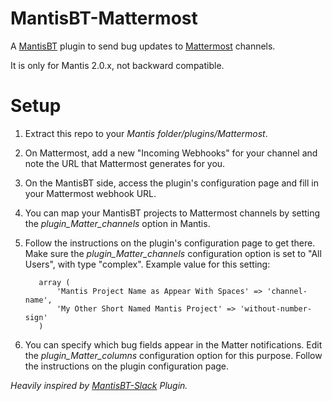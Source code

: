 MantisBT-Mattermost
==============

A [MantisBT](http://www.mantisbt.org/) plugin to send bug updates to [Mattermost](https://about.mattermost.com/) 
channels.

It is only for Mantis 2.0.x, not backward compatible.


# Setup
1. Extract this repo to your *Mantis folder/plugins/Mattermost*.
2. On Mattermost, add a new "Incoming Webhooks" for your channel and note the URL that Mattermost generates 
for you.
3. On the MantisBT side, access the plugin's configuration page and fill in your Mattermost webhook URL.
4. You can map your MantisBT projects to Mattermost channels by setting the *plugin_Matter_channels* option in 
Mantis.  
5. Follow the instructions on the plugin's configuration page to get there. Make sure the *plugin_Matter_channels* 
configuration option is set to "All Users", with type "complex". Example value for this setting:


          array (
              'Mantis Project Name as Appear With Spaces' => 'channel-name',
              'My Other Short Named Mantis Project' => 'without-number-sign'
          )


6. You can specify which bug fields appear in the Matter notifications. Edit the *plugin_Matter_columns* configuration 
option for this purpose.  Follow the instructions on the plugin configuration page.


_Heavily inspired by [MantisBT-Slack](https://github.com/infojunkie/MantisBT-Slack) Plugin._